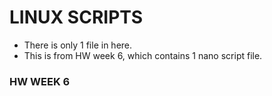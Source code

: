 # LINUX SCRIPTS

- There is only 1 file in here.
- This is from HW week 6, which contains 1 nano script file.


### HW WEEK 6

